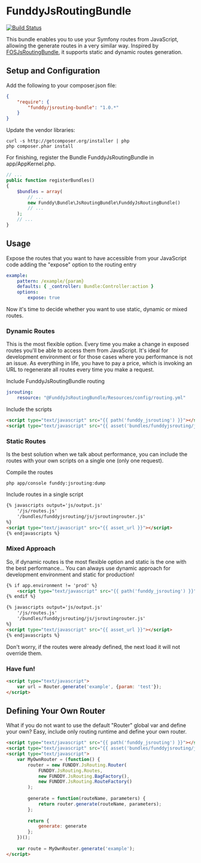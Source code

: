 FunddyJsRoutingBundle
=====================

[![Build Status](https://secure.travis-ci.org/funddy/jsrouting-bundle.png?branch=master)](http://travis-ci.org/funddy/jsrouting-bundle)

This bundle enables you to use your Symfony routes from JavaScript, allowing the generate routes in a very similar way.
Inspired by  [FOSJsRoutingBundle], it supports static and dynamic routes generation.

Setup and Configuration
-----------------------
Add the following to your composer.json file:
```json
{
    "require": {
        "funddy/jsrouting-bundle": "1.0.*"
    }
}
```
Update the vendor libraries:

    curl -s http://getcomposer.org/installer | php
    php composer.phar install

For finishing, register the Bundle FunddyJsRoutingBundle in app/AppKernel.php.
```php
// ...
public function registerBundles()
{
    $bundles = array(
        // ...
        new Funddy\Bundle\JsRoutingBundle\FunddyJsRoutingBundle()
        // ...
    );
    // ...
}
```

Usage
-----
Expose the routes that you want to have accessible from your JavaScript code adding the "expose" option to the routing
entry
```yaml
example:
    pattern: /example/{param}
    defaults: { _controller: Bundle:Controller:action }
    options:
        expose: true
```
Now it's time to decide whether you want to use static, dynamic or mixed routes.

### Dynamic Routes
This is the most flexible option. Every time you make a change in exposed routes you'll be able to access them from
JavaScript. It's ideal for development environment or for those cases where you performance is not an issue. As
everything in life, you have to pay a price, which is invoking an URL to regenerate all routes every time you make a
request.

Include FunddyJsRoutingBundle routing
```yaml
jsrouting:
    resource: "@FunddyJsRoutingBundle/Resources/config/routing.yml"
```

Include the scripts
```html
<script type="text/javascript" src="{{ path('funddy_jsrouting') }}"></script>
<script type="text/javascript" src="{{ asset('bundles/funddyjsrouting/js/jsroutingrouter.js') }}"></script>
```

### Static Routes
Is the best solution when we talk about performance, you can include the routes with your own scripts on a single one
(only one request).

Compile the routes

    php app/console funddy:jsrouting:dump

Include routes in a single script
```html
{% javascripts output='js/output.js'
    '/js/routes.js'
    '/bundles/funddyjsrouting/js/jsroutingrouter.js'
%}
<script type="text/javascript" src="{{ asset_url }}"></script>
{% endjavascripts %}
```

### Mixed Approach
So, if dynamic routes is the most flexible option and static is the one with the best performance... You can always use
dynamic approach for development environment and static for production!

```html
{% if app.environment != 'prod' %}
    <script type="text/javascript" src="{{ path('funddy_jsrouting') }}"></script>
{% endif %}

{% javascripts output='js/output.js'
    '/js/routes.js'
    '/bundles/funddyjsrouting/js/jsroutingrouter.js'
%}
<script type="text/javascript" src="{{ asset_url }}"></script>
{% endjavascripts %}
```

Don't worry, if the routes were already defined, the next load it will not override them.

### Have fun!
```html
<script type="text/javascript">
    var url = Router.generate('example', {param: 'test'});
</script>
```

Defining Your Own Router
------------------------
What if you do not want to use the default "Router" global var and define your own? Easy, include only routing runtime
and define your own router.
```html
<script type="text/javascript" src="{{ path('funddy_jsrouting') }}"></script>
<script type="text/javascript" src="{{ asset('bundles/funddyjsrouting/js/jsrouting.js') }}"></script>
<script type="text/javascript">
    var MyOwnRouter = (function() {
        router = new FUNDDY.JsRouting.Router(
            FUNDDY.JsRouting.Routes,
            new FUNDDY.JsRouting.BagFactory(),
            new FUNDDY.JsRouting.RouteFactory()
        );
        
        generate = function(routeName, parameters) {
            return router.generate(routeName, parameters);
        };
        
        return {
            generate: generate
        };
    })();
    
    var route = MyOwnRouter.generate('example');
</script>
```

  [FOSJsRoutingBundle]: https://github.com/FriendsOfSymfony/FOSJsRoutingBundle